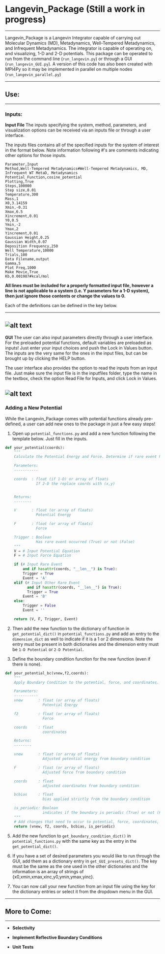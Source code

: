 # Langevin_Package (Still a work in progress)
----
Langevin_Package is a Langevin Integrator capable of carrying out Molecular Dynamics
(MD), Metadynamics, Well-Tempered Metadynamics, and Infrequent Metadynamics.
The integrator is capable of operating on, and visualizing, 1-D and 2-D potentials.
This package can be operated to run from the command line (`run_langevin.py`) or through a GUI (`run_langevin_GUI.py`). A version of this code has also been created with MPI4Py so it may be implemented in parallel on multiple nodes (`run_langevin_parallel.py`)

----
## Use:

----
### Inputs:
**Input File**
The inputs specifying the system, method, parameters, and visualization options can be received via an inputs file or through a user interface.

The inputs files contains all of the specified inputs for the system of interest in the format below. Note information following #'s are comments indicating other options for those inputs.

```
Parameter,Input
Method,Well-Tempered Metadynamics#Well-Tempered Metadynamics, MD, Infrequent WT MetaD, Metadynamics
Potential_Function,cosine_potential
Plotting,True
Steps,100000
Step size,0.01
Temperature,300
Mass,1
X0,3.14159
Xmin,-0.31
Xmax,6.5
Xincrement,0.01
Y0,0.5
Ymin,-2
Ymax,2
Yincrement,0.01
Gaussian Height,0.25
Gaussian Width,0.07
Deposition Frequency,250
Well Temperature,10000
Trials,100
Data Filename,output
Gamma,5
Plot Freq,1000
Make Movie,True
Kb,0.001987#kcal/mol
```
**All lines must be included for a properly formatted input file, however a line is not applicable to a system (i.e. Y parameters for a 1-D system), then just ignore those contents or change the values to 0.**

Each of the definitions can be defined in the key below.

----
 ![alt text](https://github.com/UWPRG/Chris_Scripts/blob/master/Langevin_Package/Images/Input%20Definitions.png)
----
**GUI**
The user can also input parameters directly through a user interface. For the preloaded potential functions, default variables are preloaded as inputs! Just enter your input choices and push the Lock in Values button. The inputs are the very same for the ones in the input files, but can be brought up by clicking the HELP button.

The user interface also provides the option to read the inputs from an input file. Just make sure the input file is in the inputfiles folder, type the name in the textbox, check the option Read File for Inputs, and click Lock in Values.

![alt text](https://github.com/UWPRG/Chris_Scripts/blob/master/Langevin_Package/Images/GUI_window.png)
----
### Adding a New Potential

While the Langevin_Package comes with potential functions already pre-defined, a user can add new ones to the package in just a few easy steps!

1) Open up `potential_functions.py` and add a new function following the template below. Just fill in the inputs.
```python
def your_potential(coords):
    """
    Calculate the Potential Energy and Force. Determine if rare event has happened.

    Parameters:
    -----------

    coords  : float (if 1-D) or array of floats
              If 2-D the replace coords with (x,y)


    Returns:
    --------

    V       : float (or array of floats)
              Potential Energy

    F       : float (or array of floats)
              Force

    Trigger : Boolean
              Has rare event occurred (True) or not (False)
    """
    V = # Input Potential Equation
    F = # Input Force Equation

    if (# Input Rare Event
        and if hasattr(coords, "__len__") is True):
        Trigger = True
        Event = 'A'
    elif (# Input Other Rare Event
          and if hasattr(coords, "__len__") is True):
          Trigger = True
        Event = 'B'
    else:
        Trigger = False
        Event = ''

    return (V, F, Trigger, Event)
```
2) Then add the new function to the dictionary of function in `get_potential_dict()` in `potential_functions.py` and add an entry to the `dimension_dict` as well to indicate if it is a 1 or 2 dimensions. Note the entry must be present in both dictionaries and the dimension entry must be `1-D Potential` or `2-D Potential`.

4) Define the boundary condition function for the new function (even if there is none).

```python
def your_potential_bc(vnew,f2,coords):
    """
    Apply Boundary Condition to the potential, force, and coordinates.

    Parameters:
    -----------
    vnew       : float (or array of floats)
                 Potential Energy

    f2         : float (or array of floats)
                 Force

    coords     : float
                 coordinates

    Returns:
    --------

    vnew       : float (or array of floats)
                 Adjusted potential energy from boundary condition

    F          : float (or array of floats)
                 Adjusted force from boundary condition

    coords     : float
                 adjusted coordinates from boundary condition

    bcbias     : float
                 bias applied strictly from the boundary condition

    is_periodic: Boolean
                 indicates if the boundary is periodic (True) or not (False)
    """
    # Add changes that need to occur to potential, force, coordinates, or bias.
    return (vnew, f2, coords, bcbias, is_periodic)
```
5) Add the new function to `get_boundary_condition_dict()` in `potential_functions.py` with the same key as the entry in the `get_potential_dict()`.

6) If you have a set of desired parameters you would like to run through the GUI, add them as a dictionary entry in `get_GUI_presets_dict()`. The key must be the same as the one used in the other dictionaries and the information is an array of strings of {x0,xmin,xmax,xinc,y0,ymin,ymax,yinc}.

7) You can now call your new function from an input file using the key for the dictionary entries or select it from the dropdown menu in the GUI.

----
## More to Come:
----
- **Selectivity**

- **Implement Reflective Boundary Conditions**

- **Unit Tests**
